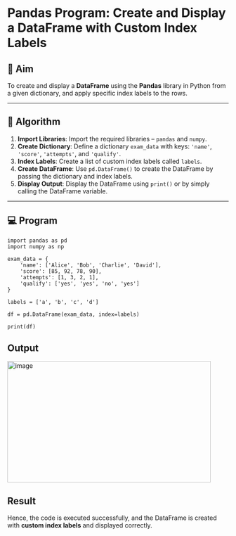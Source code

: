 # Pandas Program: Create and Display a DataFrame with Custom Index Labels

## 🎯 Aim

To create and display a **DataFrame** using the **Pandas** library in Python from a given dictionary, and apply specific index labels to the rows.

---

## 🧠 Algorithm

1. **Import Libraries**: Import the required libraries – `pandas` and `numpy`.
2. **Create Dictionary**: Define a dictionary `exam_data` with keys: `'name'`, `'score'`, `'attempts'`, and `'qualify'`.
3. **Index Labels**: Create a list of custom index labels called `labels`.
4. **Create DataFrame**: Use `pd.DataFrame()` to create the DataFrame by passing the dictionary and index labels.
5. **Display Output**: Display the DataFrame using `print()` or by simply calling the DataFrame variable.

---

## 💻 Program
```
import pandas as pd
import numpy as np

exam_data = {
    'name': ['Alice', 'Bob', 'Charlie', 'David'],
    'score': [85, 92, 78, 90],
    'attempts': [1, 3, 2, 1],
    'qualify': ['yes', 'yes', 'no', 'yes']
}

labels = ['a', 'b', 'c', 'd']

df = pd.DataFrame(exam_data, index=labels)

print(df)
```

## Output

<img width="463" height="276" alt="image" src="https://github.com/user-attachments/assets/14d03ec4-d9ff-45f2-998f-51cd5e0e8f54" />

## Result
 
Hence, the code is executed successfully, and the DataFrame is created with **custom index labels** and displayed correctly.

